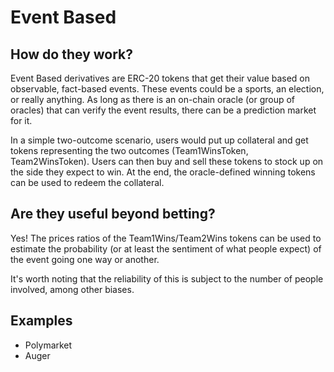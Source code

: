# Event Based

## How do they work?

Event Based derivatives are ERC-20 tokens that get their value based on observable, fact-based events. These events could be a sports, an election, or really anything. As long as there is an on-chain oracle \(or group of oracles\) that can verify the event results, there can be a prediction market for it.

In a simple two-outcome scenario, users would put up collateral and get tokens representing the two outcomes \(Team1WinsToken, Team2WinsToken\). Users can then buy and sell these tokens to stock up on the side they expect to win. At the end, the oracle-defined winning tokens can be used to redeem the collateral.

## Are they useful beyond betting?

Yes! The prices ratios of the Team1Wins/Team2Wins tokens can be used to estimate the probability \(or at least the sentiment of what people expect\) of the event going one way or another.

It's worth noting that the reliability of this is subject to the number of people involved, among other biases. 

## Examples

* Polymarket
* Auger



